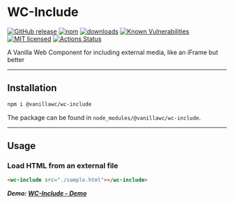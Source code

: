 <h1>WC-Include</h1>

[![GitHub release](https://img.shields.io/github/v/release/vanillawc/wc-include.svg)](https://github.com/vanillawc/wc-include/releases)
[![npm](https://badgen.net/npm/v/@vanillawc/wc-include)](https://www.npmjs.com/package/@vanillawc/wc-include)
[![downloads](https://badgen.net/npm/dt/@vanillawc/wc-include)](https://www.npmjs.com/package/@vanillawc/wc-include)
[![Known Vulnerabilities](https://snyk.io/test/npm/@vanillawc/wc-include/badge.svg)](https://snyk.io/test/npm/@vanillawc/wc-include)
[![MIT licensed](https://img.shields.io/badge/license-MIT-blue.svg)](https://raw.githubusercontent.com/vanillawc/wc-include/master/LICENSE)
[![Actions Status](https://github.com/vanillawc/wc-include/workflows/Release/badge.svg)](https://github.com/vanillawc/wc-include/actions)

A Vanilla Web Component for including external media, like an iFrame but better

 <!-- TODO: Add video graphic here -->

-----

## Installation

```sh
npm i @vanillawc/wc-include
```

The package can be found in `node_modules/@vanillawc/wc-include`.

-----

## Usage

### Load HTML from an external file

```html
<wc-include src="./sample.html"></wc-include>
```

***Demo: [WC-Include - Demo][]***

[WC-Include - Demo]: https://vanillawc.github.io/wc-include/demo/index.html
